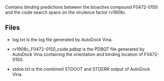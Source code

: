 Contains binding predictions between the bioactive compound F0472-0150 and the cside search space on the virulence factor rv1908c.

## Files

- log.txt is the log file generated by AutoDock Vina.

- rv1908c_F0472-0150_cside.pdbqt is the PDBQT file generated by AutoDock Vina containing the orientation and binding location of F0472-0150.

- stdoe.txt is the combined STDOUT and STDERR output of AutoDock Vina.

